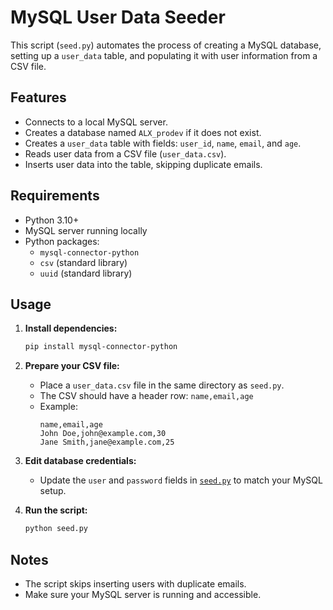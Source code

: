 # MySQL User Data Seeder

This script (`seed.py`) automates the process of creating a MySQL database, setting up a `user_data` table, and populating it with user information from a CSV file.

## Features

- Connects to a local MySQL server.
- Creates a database named `ALX_prodev` if it does not exist.
- Creates a `user_data` table with fields: `user_id`, `name`, `email`, and `age`.
- Reads user data from a CSV file (`user_data.csv`).
- Inserts user data into the table, skipping duplicate emails.

## Requirements

- Python 3.10+
- MySQL server running locally
- Python packages:
  - `mysql-connector-python`
  - `csv` (standard library)
  - `uuid` (standard library)

## Usage

1. **Install dependencies:**
   ```sh
   pip install mysql-connector-python
   ```

2. **Prepare your CSV file:**
   - Place a `user_data.csv` file in the same directory as `seed.py`.
   - The CSV should have a header row: `name,email,age`
   - Example:
     ```
     name,email,age
     John Doe,john@example.com,30
     Jane Smith,jane@example.com,25
     ```

3. **Edit database credentials:**
   - Update the `user` and `password` fields in [`seed.py`](python-generators-0x00/seed.py) to match your MySQL setup.

4. **Run the script:**
   ```sh
   python seed.py
   ```

## Notes

- The script skips inserting users with duplicate emails.
- Make sure your MySQL server is running and accessible.

